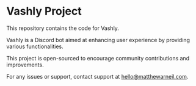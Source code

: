 # Vashly Project
This repository contains the code for Vashly. 

Vashly is a Discord bot aimed at enhancing user experience by providing various functionalities. 

This project is open-sourced to encourage community contributions and improvements. 

For any issues or support, contact support at hello@matthewarneil.com.
